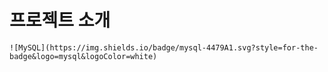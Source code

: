 # 프로젝트 소개
	![MySQL](https://img.shields.io/badge/mysql-4479A1.svg?style=for-the-badge&logo=mysql&logoColor=white)
